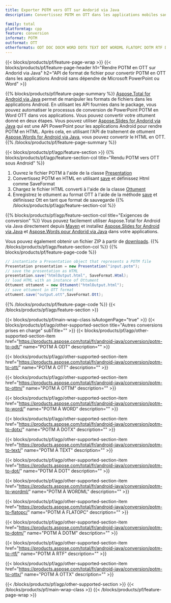```yaml
---
title: Exporter POTM vers OTT sur Andorid via Java
description: Convertissez POTM en OTT dans les applications mobiles sans installer de logiciel

family: total
platformtag: cpp
feature: conversion
informat: POTM
outformat: OTT
otherformats: ODT DOC DOCM WORD DOTX TEXT DOT WORDML FLATOPC DOTM RTF DOCX
---
```

{{< blocks/products/pf/feature-page-wrap >}}
{{< blocks/products/pf/feature-page-header h1="Rendre POTM en OTT sur Andorid via Java" h2="API de format de fichier pour convertir POTM en OTT dans les applications Android sans dépendre de Microsoft PowerPoint ou Word" >}}

{{% blocks/products/pf/feature-page-summary %}}
[Aspose.Total for Android via Java](https://products.aspose.com/total/android-java/) permet de manipuler les formats de fichiers dans les applications Android. En utilisant les API fournies dans le package, vous pouvez automatiser le processus de conversion de PowerPoint POTM en Word OTT dans vos applications.
Vous pouvez convertir votre ottument donné en deux étapes. Vous pouvez utiliser [Aspose.Slides for Andorid via Java](https://products.aspose.com/slides/android-java/) qui est une API PowerPoint pour les applications Android pour rendre POTM en HTML. Après cela, en utilisant l'API de traitement de ottument [Aspose.Words for Android via Java](https://products.aspose.com/words/android-java/), vous pouvez convertir le HTML en OTT. 
{{% /blocks/products/pf/feature-page-summary  %}}

{{< blocks/products/pf/agp/feature-section >}}
{{% blocks/products/pf/agp/feature-section-col title="Rendu POTM vers OTT sous Android" %}}
1. Ouvrez le fichier POTM à l'aide de la classe [Presentation](https://reference.aspose.com/slides/java/com.aspose.slides/Presentation)
2. Convertissez POTM en HTML en utilisant [save](https://reference.aspose.com/slides/java/com.aspose.slides/Presentation#save-java.lang.String-int-com.aspose.slides.MéthodeISaveOptions-) et définissez Html comme SaveFormat
3. Chargez le fichier HTML converti à l'aide de la classe [Ottument](https://reference.aspose.com/words/java/com.aspose.words/Ottument)
4. Enregistrez le ottument au format OTT à l'aide de la méthode [save](https://reference.aspose.com/words/java/com.aspose.words/Ottument#save(java.lang.String,int)) et définissez Ott en tant que format de sauvegarde
{{% /blocks/products/pf/agp/feature-section-col %}}

{{% blocks/products/pf/agp/feature-section-col title="Exigences de conversion" %}}
Vous pouvez facilement utiliser Aspose.Total for Android via Java directement depuis [Maven](https://repository.aspose.com/webapp/#/artifacts/browse/tree/General/repo/com/aspose/aspose-total) et installez [Aspose.Slides for Android via Java](https://otts.aspose.com/slides/androidjava/install-aspose-slides-for-android-via-java/) et [Aspose.Words pour Andorid via Java](https://otts.aspose.com/words/java/install-aspose-words-for-android-via-java/#install-asposewords-for-android-via-java-from-maven-repository) dans votre applications.

Vous pouvez également obtenir un fichier ZIP à partir de [downloads](https://releases.aspose.com/total/androidjava).
{{% /blocks/products/pf/agp/feature-section-col %}}
{{% blocks/products/pf/feature-page-code %}}
```cs
// instantiate a Presentation object that represents a POTM file
Presentation presentation = new Presentation("input.potm");
// save the presentation as HTML
presentation.save("htmlOutput.html", SaveFormat.Html);
// load HTML with an instance of Ottument
Ottument ottument = new Ottument("htmlOutput.html");
// save ottument in OTT format
ottument.save("output.ott",SaveFormat.Ott);   
```

{{% /blocks/products/pf/feature-page-code %}}
{{< /blocks/products/pf/agp/feature-section >}}

{{< blocks/products/pf/main-wrap-class isAutogenPage="true" >}}
{{< blocks/products/pf/agp/other-supported-section title="Autres conversions prises en charge" subTitle="" >}}
{{< blocks/products/pf/agp/other-supported-section-item href="https://products.aspose.com/total/fr/android-java/conversion/potm-to-odt/" name="POTM À ODT" description="" >}}

{{< blocks/products/pf/agp/other-supported-section-item href="https://products.aspose.com/total/fr/android-java/conversion/potm-to-ott/" name="POTM À OTT" description="" >}}

{{< blocks/products/pf/agp/other-supported-section-item href="https://products.aspose.com/total/fr/android-java/conversion/potm-to-ottm/" name="POTM À OTTM" description="" >}}

{{< blocks/products/pf/agp/other-supported-section-item href="https://products.aspose.com/total/fr/android-java/conversion/potm-to-word/" name="POTM À WORD" description="" >}}

{{< blocks/products/pf/agp/other-supported-section-item href="https://products.aspose.com/total/fr/android-java/conversion/potm-to-dotx/" name="POTM À DOTX" description="" >}}

{{< blocks/products/pf/agp/other-supported-section-item href="https://products.aspose.com/total/fr/android-java/conversion/potm-to-text/" name="POTM À TEXT" description="" >}}

{{< blocks/products/pf/agp/other-supported-section-item href="https://products.aspose.com/total/fr/android-java/conversion/potm-to-dot/" name="POTM À DOT" description="" >}}

{{< blocks/products/pf/agp/other-supported-section-item href="https://products.aspose.com/total/fr/android-java/conversion/potm-to-wordml/" name="POTM À WORDML" description="" >}}

{{< blocks/products/pf/agp/other-supported-section-item href="https://products.aspose.com/total/fr/android-java/conversion/potm-to-flatopc/" name="POTM À FLATOPC" description="" >}}

{{< blocks/products/pf/agp/other-supported-section-item href="https://products.aspose.com/total/fr/android-java/conversion/potm-to-dotm/" name="POTM À DOTM" description="" >}}

{{< blocks/products/pf/agp/other-supported-section-item href="https://products.aspose.com/total/fr/android-java/conversion/potm-to-rtf/" name="POTM À RTF" description="" >}}

{{< blocks/products/pf/agp/other-supported-section-item href="https://products.aspose.com/total/fr/android-java/conversion/potm-to-ottx/" name="POTM À OTTX" description="" >}}


{{< /blocks/products/pf/agp/other-supported-section >}}
{{< /blocks/products/pf/main-wrap-class >}}
{{< /blocks/products/pf/feature-page-wrap >}}